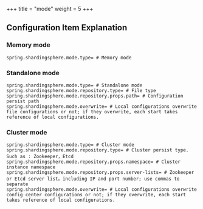 +++
title = "mode"
weight = 5
+++

## Configuration Item Explanation

### Memory mode
```properties
spring.shardingsphere.mode.type= # Memory mode
```

### Standalone mode
```properties
spring.shardingsphere.mode.type= # Standalone mode
spring.shardingsphere.mode.repository.type= # File type
spring.shardingsphere.mode.repository.props.path= # Configuration persist path
spring.shardingsphere.mode.overwrite= # Local configurations overwrite file configurations or not; if they overwrite, each start takes reference of local configurations.
```

### Cluster mode
```properties
spring.shardingsphere.mode.type= # Cluster mode
spring.shardingsphere.mode.repository.type= # Cluster persist type. Such as : Zookeeper，Etcd
spring.shardingsphere.mode.repository.props.namespace= # Cluster instance namespace
spring.shardingsphere.mode.repository.props.server-lists= # Zookeeper or Etcd server list。including IP and port number; use commas to separate
spring.shardingsphere.mode.overwrite= # Local configurations overwrite config center configurations or not; if they overwrite, each start takes reference of local configurations.
```
